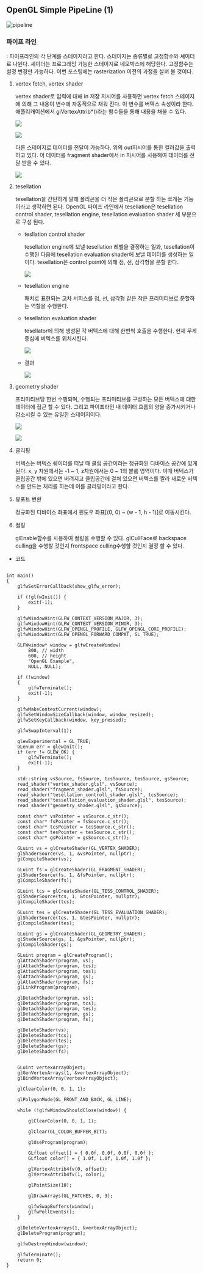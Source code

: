 

## OpenGL Simple PipeLine (1)

![pipeline](https://people.eecs.ku.edu/~jrmiller/Courses/672/InClass/MaterialsFromElsewhere/SimplifiedGraphicsPipeline_FromSuperBible.png)

### 파이프 라인

: 파이프라인의 각 단계를 스테이지라고 한다. 스테이지는 종류별로 고정함수와 셰이더로 나뉜다. 셰이더는 프로그래밍 가능한 스테이지로 네모박스에 해당한다. 고정함수는 설정 변경만 가능하다. 이번 포스팅에는 rasterization 이전의 과정을 살펴 볼 것이다.

1. vertex fetch, vertex shader<br>

    vertex shader로 입력에 대해 in 저장 지시어를 사용하면 vertex fetch 스테이지에 의해 그 내용이 변수에 자동적으로 채워 진다. 이 변수를 버텍스 속성이라 한다. 애플리캐이션에서 glVertexAttrib*()라는 함수들을 통해 내용을 채울 수 있다.<br>
 
    ![](images/02_opengl_simple_pipeline/0.png)

    ![](images/02_opengl_simple_pipeline/1.png)

    다른 스테이지로 데이터를 전달이 가능하다. 위의 out지시어를 통한 컬러값을 출력하고 있다. 이 데이터를 fragment shader에서 in 지시어를 사용해여 데이터를 전달 받을 수 있다.

    ![](images/02_opengl_simple_pipeline/2.png)
 

2. tesellation

     tesellation을 간단하게 말해 폴리곤을 더 작은 폴리곤으로 분할 하는 쪼게는 기능이라고 생각하면 된다. OpenGL 파이프 라인에서  tesellation은 tesellation control shader, tesellation engine, tesellation evaluation shader 세 부분으로 구성 된다.

    - tesllation control shader

        tesellation engine에 보낼 tesellation 레벨을 결정하는 일과, tesellation이 수행된 다음에 tesellation evaluation shader에 보낼 데이터를 생성하는 일이다. tesellation은 control point에 의해 점, 선, 삼각형을 분할 한다.

        ![](images/02_opengl_simple_pipeline/3.png)

    - tesellation engine

        패치로 표현되는 고차 서피스를 점, 선, 삼각형 같은 작은 프리미티브로 분할하는 역할을 수행한다.

    - tesellation evaluation shader

        tesellator에 의해 생성된 각 버텍스에 대해 한번씩 호출을 수행한다. 현재 무게중심에 버텍스를 위치시킨다.
        
        ![](images/02_opengl_simple_pipeline/4.png)

    - 결과

        ![](images/02_opengl_simple_pipeline/5.png)

3. geometry shader

    프리미티브당 한번 수행되며, 수행되는 프리미티브를 구성하는 모든 버텍스에 대한 데이터에 접근 할 수 있다. 그리고 파이프라인 내 데이터 흐름의 양을 증가시키거나 감소시킬 수 있는 유일한 스테이지이다.

    ![](images/02_opengl_simple_pipeline/6.png)

    ![](images/02_opengl_simple_pipeline/7.png)

4. 클리핑

    버텍스는 버텍스 쉐이더를 떠날 때 클립 공간이라는 정규화된 디바이스 공간에 있게 된다. x, y 차원에서는 -1 ~ 1, z차원에서는 0 ~ 1의 볼륨 영역이다. 이때 버텍스가 클립공간 밖에 있으면 버려지고 클립공간에 걸쳐 있으면 버텍스를 짤라 새로운 버텍스를 만드는 처리를 하는데 이를 클리핑이라고 한다.

5. 뷰포트 변환

    정규화된 디바이스 좌표에서 윈도우 좌표[(0, 0) ~ (w - 1, h - 1)]로 이동시킨다.

6. 컬링

    glEnable함수를 사용하여 컬링을 수행할 수 있다. glCullFace로 backspace culling을 수행할 것인지 frontspace culling수행할 것인지 결정 할 수 있다.

- 코드

<pre>
<code>
int main()
{
	glfwSetErrorCallback(show_glfw_error);

	if (!glfwInit()) {
		exit(-1);
	}

	glfwWindowHint(GLFW_CONTEXT_VERSION_MAJOR, 3);
	glfwWindowHint(GLFW_CONTEXT_VERSION_MINOR, 3);
	glfwWindowHint(GLFW_OPENGL_PROFILE, GLFW_OPENGL_CORE_PROFILE);
	glfwWindowHint(GLFW_OPENGL_FORWARD_COMPAT, GL_TRUE);

	GLFWwindow* window = glfwCreateWindow(
		800, // width
		600, // height
		"OpenGL Example",
		NULL, NULL);

	if (!window)
	{
		glfwTerminate();
		exit(-1);
	}

	glfwMakeContextCurrent(window);
	glfwSetWindowSizeCallback(window, window_resized);
	glfwSetKeyCallback(window, key_pressed);

	glfwSwapInterval(1);

	glewExperimental = GL_TRUE;
	GLenum err = glewInit();
	if (err != GLEW_OK) {
		glfwTerminate();
		exit(-1);
	}

	std::string vsSource, fsSource, tcsSource, tesSource, gsSource;
	read_shader("vertex_shader.glsl", vsSource);
	read_shader("fragment_shader.glsl", fsSource);
	read_shader("tesellation_controll_shader.glsl", tcsSource);
	read_shader("tessellation_evaluation_shader.glsl", tesSource);
	read_shader("geometry_shader.glsl", gsSource);

	const char* vsPointer = vsSource.c_str();
	const char* fsPointer = fsSource.c_str();
	const char* tcsPointer = tcsSource.c_str();
	const char* tesPointer = tesSource.c_str();
	const char* gsPointer = gsSource.c_str();

	GLuint vs = glCreateShader(GL_VERTEX_SHADER);
	glShaderSource(vs, 1, &vsPointer, nullptr);
	glCompileShader(vs);

	GLuint fs = glCreateShader(GL_FRAGMENT_SHADER);
	glShaderSource(fs, 1, &fsPointer, nullptr);
	glCompileShader(fs);

	GLuint tcs = glCreateShader(GL_TESS_CONTROL_SHADER);
	glShaderSource(tcs, 1, &tcsPointer, nullptr);
	glCompileShader(tcs);

	GLuint tes = glCreateShader(GL_TESS_EVALUATION_SHADER);
	glShaderSource(tes, 1, &tesPointer, nullptr);
	glCompileShader(tes);

	GLuint gs = glCreateShader(GL_GEOMETRY_SHADER);
	glShaderSource(gs, 1, &gsPointer, nullptr);
	glCompileShader(gs);

	GLuint program = glCreateProgram();
	glAttachShader(program, vs);
	glAttachShader(program, tcs);
	glAttachShader(program, tes);
	glAttachShader(program, gs);
	glAttachShader(program, fs);
	glLinkProgram(program);

	glDetachShader(program, vs);
	glDetachShader(program, tcs);
	glDetachShader(program, tes);
	glDetachShader(program, gs);
	glDetachShader(program, fs);

	glDeleteShader(vs);
	glDeleteShader(tcs);
	glDeleteShader(tes);
	glDeleteShader(gs);
	glDeleteShader(fs);


	GLuint vertexArrayObject;
	glGenVertexArrays(1, &vertexArrayObject);
	glBindVertexArray(vertexArrayObject);

	glClearColor(0, 0, 1, 1);

	glPolygonMode(GL_FRONT_AND_BACK, GL_LINE);

	while (!glfwWindowShouldClose(window)) {

		glClearColor(0, 0, 1, 1);

		glClear(GL_COLOR_BUFFER_BIT);

		glUseProgram(program);

		GLfloat offset[] = { 0.0f, 0.0f, 0.0f, 0.0f };
		GLfloat color[] = { 1.0f, 1.0f, 1.0f, 1.0f };

		glVertexAttrib4fv(0, offset);
		glVertexAttrib4fv(1, color);

		glPointSize(10);

		glDrawArrays(GL_PATCHES, 0, 3);

		glfwSwapBuffers(window);
		glfwPollEvents();
	}

	glDeleteVertexArrays(1, &vertexArrayObject);
	glDeleteProgram(program);

	glfwDestroyWindow(window);

	glfwTerminate();
	return 0;
}
</code>
</pre>
